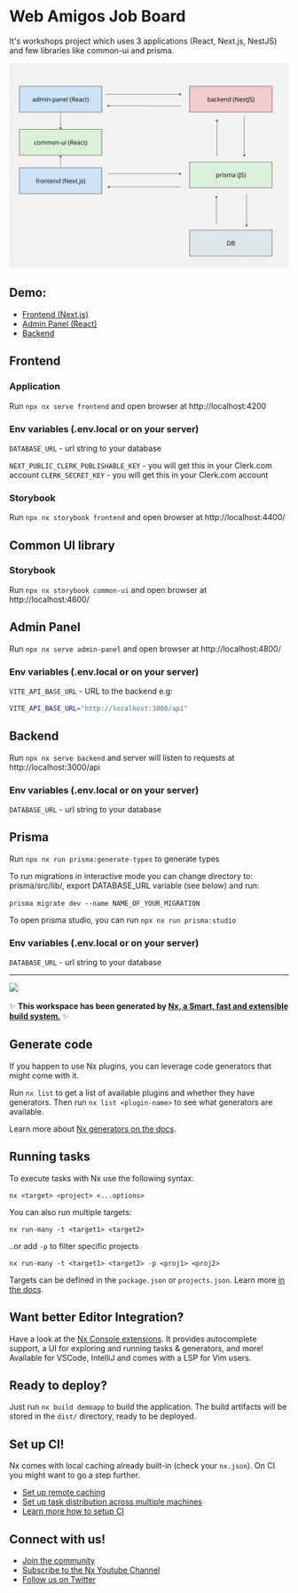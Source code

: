 # Web Amigos Job Board

It's workshops project which uses 3 applications (React, Next.js, NestJS) and few libraries like common-ui and prisma.

![Simplified structure](./docs/wa-jobboard.jpg 'a title')

## Demo:

- [Frontend (Next.js)](https://workshops-16-17-production.up.railway.app/)
- [Admin Panel (React)](https://admin-panel-production-3ed0.up.railway.app/)
- [Backend](https://backend-production-df90.up.railway.app/api)

## Frontend

### Application

Run `npx nx serve frontend` and open browser at http://localhost:4200

### Env variables (.env.local or on your server)

`DATABASE_URL` - url string to your database

`NEXT_PUBLIC_CLERK_PUBLISHABLE_KEY` - you will get this in your Clerk.com account
`CLERK_SECRET_KEY` - you will get this in your Clerk.com account

### Storybook

Run `npx nx storybook frontend` and open browser at http://localhost:4400/

## Common UI library

### Storybook

Run `npx nx storybook common-ui` and open browser at http://localhost:4600/

## Admin Panel

Run `npx nx serve admin-panel` and open browser at http://localhost:4800/

### Env variables (.env.local or on your server)

`VITE_API_BASE_URL` - URL to the backend e.g:

```sh
VITE_API_BASE_URL="http://localhost:3000/api"
```

## Backend

Run `npx nx serve backend` and server will listen to requests at http://localhost:3000/api

### Env variables (.env.local or on your server)

`DATABASE_URL` - url string to your database

## Prisma

Run `npx nx run prisma:generate-types` to generate types

To run migrations in interactive mode you can change directory to: prisma/src/lib/, export DATABASE_URL variable (see below) and run:

`prisma migrate dev --name NAME_OF_YOUR_MIGRATION`

To open prisma studio, you can run `npx nx run prisma:studio`

### Env variables (.env.local or on your server)

`DATABASE_URL` - url string to your database

---

<a alt="Nx logo" href="https://nx.dev" target="_blank" rel="noreferrer"><img src="https://raw.githubusercontent.com/nrwl/nx/master/images/nx-logo.png" width="45"></a>

✨ **This workspace has been generated by [Nx, a Smart, fast and extensible build system.](https://nx.dev)** ✨

## Generate code

If you happen to use Nx plugins, you can leverage code generators that might come with it.

Run `nx list` to get a list of available plugins and whether they have generators. Then run `nx list <plugin-name>` to see what generators are available.

Learn more about [Nx generators on the docs](https://nx.dev/plugin-features/use-code-generators).

## Running tasks

To execute tasks with Nx use the following syntax:

```
nx <target> <project> <...options>
```

You can also run multiple targets:

```
nx run-many -t <target1> <target2>
```

..or add `-p` to filter specific projects

```
nx run-many -t <target1> <target2> -p <proj1> <proj2>
```

Targets can be defined in the `package.json` or `projects.json`. Learn more [in the docs](https://nx.dev/core-features/run-tasks).

## Want better Editor Integration?

Have a look at the [Nx Console extensions](https://nx.dev/nx-console). It provides autocomplete support, a UI for exploring and running tasks & generators, and more! Available for VSCode, IntelliJ and comes with a LSP for Vim users.

## Ready to deploy?

Just run `nx build demoapp` to build the application. The build artifacts will be stored in the `dist/` directory, ready to be deployed.

## Set up CI!

Nx comes with local caching already built-in (check your `nx.json`). On CI you might want to go a step further.

- [Set up remote caching](https://nx.dev/core-features/share-your-cache)
- [Set up task distribution across multiple machines](https://nx.dev/nx-cloud/features/distribute-task-execution)
- [Learn more how to setup CI](https://nx.dev/recipes/ci)

## Connect with us!

- [Join the community](https://nx.dev/community)
- [Subscribe to the Nx Youtube Channel](https://www.youtube.com/@nxdevtools)
- [Follow us on Twitter](https://twitter.com/nxdevtools)
